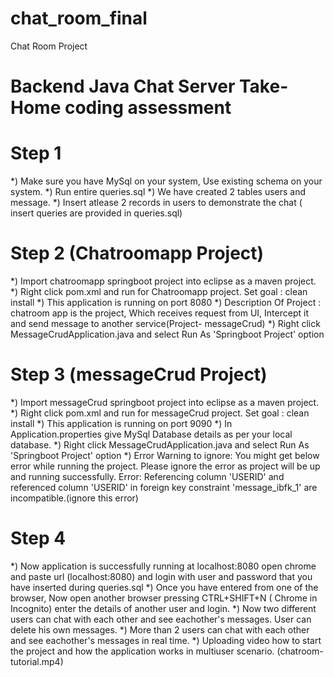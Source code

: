 # chat_room_final
Chat Room Project 
# Backend Java Chat Server Take-Home coding assessment
# Step 1
*) Make sure you have MySql on your system, Use existing schema on your system.
*) Run entire queries.sql
*) We have created 2 tables users and message. 
*) Insert atlease 2 records in users to demonstrate the chat ( insert queries are provided in queries.sql)
# Step 2 (Chatroomapp Project)
*) Import chatroomapp springboot project into eclipse as a maven project.
*) Right click pom.xml and run for Chatroomapp project. Set goal : clean install
*) This application is running on port 8080 
*) Description Of Project : chatroom app is the project, Which receives request from UI, Intercept it and send message to another service(Project- messageCrud)
*) Right click MessageCrudApplication.java and select Run As 'Springboot Project' option 
# Step 3 (messageCrud Project)
*) Import messageCrud springboot project into eclipse as a maven project.
*) Right click pom.xml and run for messageCrud project. Set goal : clean install
*) This application is running on port 9090 
*) In Application.properties give MySql Database details as per your local database.
*) Right click MessageCrudApplication.java and select Run As 'Springboot Project' option 
*) Error Warning to ignore: You might get below error while running the project. Please ignore the error as project will be up and running successfully.
   Error: Referencing column 'USERID' and referenced column 'USERID' in foreign key constraint 'message_ibfk_1' are incompatible.(ignore this error)

# Step 4
*) Now application is successfully running at localhost:8080 open chrome and paste url (localhost:8080) and login with user and password that you have inserted during queries.sql
*) Once you have entered from one of the browser, Now open another browser pressing CTRL+SHIFT+N ( Chrome in Incognito) enter the details of another user and login.
*) Now two different users can chat with each other and see eachother's messages. User can delete his own messages.
*) More than 2 users can chat with each other and see eachother's messages in real time.
*) Uploading video how to start the project and how the application works in multiuser scenario. (chatroom-tutorial.mp4)
